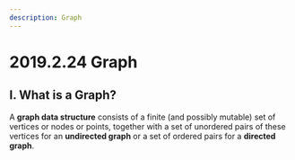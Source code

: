 ```yaml
---
description: Graph
---
```


# 2019.2.24 Graph

## I. What is a Graph?
A **graph data structure** consists of a finite (and possibly mutable)
set of vertices or nodes or points, together with a set of unordered
pairs of these vertices for an **undirected graph** or a set of ordered
pairs for a **directed graph**.